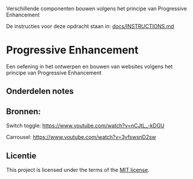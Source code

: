 Verschillende componenten bouwen volgens het principe van Progressive Enhancement

De instructies voor deze opdracht staan in: [docs/INSTRUCTIONS.md](https://github.com/fdnd-task/progressive-enhancement/blob/main/docs/INSTRUCTIONS.md)


# Progressive Enhancement

Een oefening in het ontwerpen en bouwen van websites volgens het principe van Progressive Enhancement

## Onderdelen notes

## Bronnen:

Switch toggle: https://www.youtube.com/watch?v=nCJtL_-kDGU

Carrousel: https://www.youtube.com/watch?v=3yfswsnD2sw

## Licentie

This project is licensed under the terms of the [MIT license](./LICENSE).

